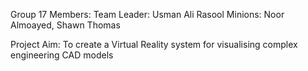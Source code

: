 Group 17 Members:
Team Leader: Usman Ali Rasool
Minions: Noor Almoayed, Shawn Thomas

Project Aim: 
To create a Virtual Reality system for visualising complex engineering CAD models
